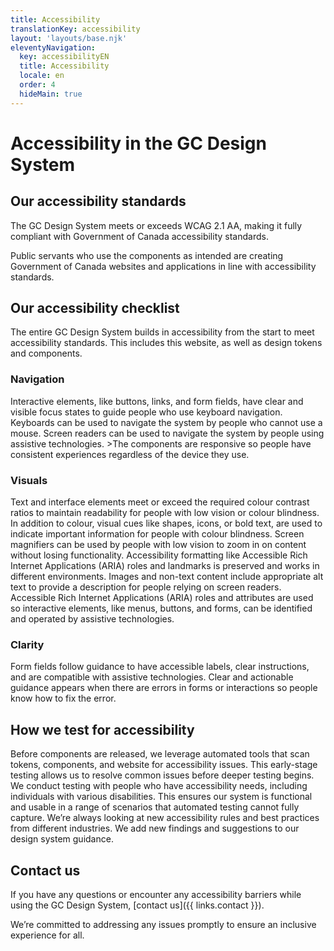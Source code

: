 ```yaml
---
title: Accessibility
translationKey: accessibility
layout: 'layouts/base.njk'
eleventyNavigation:
  key: accessibilityEN
  title: Accessibility
  locale: en
  order: 4
  hideMain: true
---
```


# Accessibility in the GC Design System

## Our accessibility standards

The GC Design System meets or exceeds WCAG 2.1 AA, making it fully compliant with <gcds-link external href="https://www.tbs-sct.canada.ca/pol/doc-eng.aspx?id=23601"> Government of Canada accessibility standards</gcds-link>.

Public servants who use the components as intended are creating Government of Canada websites and applications in line with accessibility standards.

## Our accessibility checklist

The entire GC Design System builds in accessibility from the start to meet accessibility standards. This includes this website, as well as design tokens and components.

### Navigation

<gcds-details details-title="Focus states">
  <gcds-text margin-bottom="0">Interactive elements, like buttons, links, and form fields, have clear and visible focus states to guide people who use keyboard navigation.</gcds-text>
</gcds-details>

<gcds-details details-title="Keyboard navigation">
  <gcds-text margin-bottom="0">Keyboards can be used to navigate the system by people who cannot use a mouse.</gcds-text>
</gcds-details>

<gcds-details details-title="Screen reader compatibility">
  <gcds-text margin-bottom="0">Screen readers can be used to navigate the system by people using assistive technologies.</gcds-text>
</gcds-details>

<gcds-details details-title="Responsive design">
  <gcds-text margin-bottom="0">>The components are responsive so people have consistent experiences regardless of the device they use.</gcds-text>
</gcds-details>

### Visuals

<gcds-details details-title="Colour contrast">
  <gcds-text margin-bottom="0">Text and interface elements meet or exceed the required colour contrast ratios to maintain readability for people with low vision or colour blindness.</gcds-text>
</gcds-details>

<gcds-details details-title="Non-colour indicators">
  <gcds-text margin-bottom="0">In addition to colour, visual cues like shapes, icons, or bold text, are used to indicate important information for people with colour blindness.</gcds-text>
</gcds-details>

<gcds-details details-title="Screen magnifier compatibility">
  <gcds-text margin-bottom="0">Screen magnifiers can be used by people with low vision to zoom in on content without losing functionality.</gcds-text>
</gcds-details>

<gcds-details details-title="Browsers and assistive plugins compatibility.">
  <gcds-text margin-bottom="0">Accessibility formatting like Accessible Rich Internet Applications (ARIA) roles and landmarks is preserved and works in different environments.</gcds-text>
</gcds-details>

<gcds-details details-title="Alt text">
  <gcds-text margin-bottom="0">Images and non-text content include appropriate alt text to provide a description for people relying on screen readers.</gcds-text>
</gcds-details>

<gcds-details details-title="ARIA roles and attributes">
  <gcds-text margin-bottom="0">Accessible Rich Internet Applications (ARIA) roles and attributes are used so interactive elements, like menus, buttons, and forms, can be identified and operated by assistive technologies.</gcds-text>
</gcds-details>

### Clarity

<gcds-details details-title="Clear form fields">
  <gcds-text margin-bottom="0">Form fields follow guidance to have accessible labels, clear instructions, and are compatible with assistive technologies.</gcds-text>
</gcds-details>

<gcds-details details-title="Clear and specific error messages">
  <gcds-text margin-bottom="0">Clear and actionable guidance appears when there are errors in forms or interactions so people know how to fix the error.</gcds-text>
</gcds-details>

## How we test for accessibility

<gcds-details details-title="Automated accessibility testing">
 <gcds-text margin-bottom="0">Before components are released, we leverage automated tools that scan tokens, components, and website for accessibility issues. This early-stage testing allows us to resolve common issues before deeper testing begins.</gcds-text>
</gcds-details>

<gcds-details details-title="Manual testing for accessibility needs">
  <gcds-text margin-bottom="0">We conduct testing with people who have accessibility needs, including individuals with various disabilities. This ensures our system is functional and usable in a range of scenarios that automated testing cannot fully capture.</gcds-text>
</gcds-details>

<gcds-details details-title="Research and best practices">
  <gcds-text margin-bottom="0">We’re always looking at new accessibility rules and best practices from different industries. We add new findings and suggestions to our design system guidance.</gcds-text>
</gcds-details>

<gcds-card
card-title="Testing tools"
href="{{ links.accessibilityTesting }}"
card-title-tag="h3"
description="Tools and tips for teams who may choose to do their own testing before release."
class="mt-600"> </gcds-card>

## Contact us

If you have any questions or encounter any accessibility barriers while using the GC Design System,‌ [contact us]({{ links.contact }}).

We’re committed to addressing any issues promptly to ensure an inclusive experience for all.
